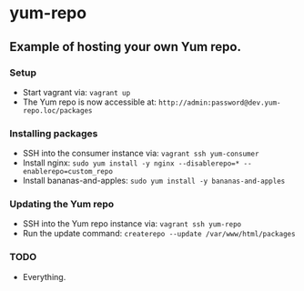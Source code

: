 # yum-repo

## Example of hosting your own Yum repo.

### Setup

* Start vagrant via: `vagrant up`
* The Yum repo is now accessible at: `http://admin:password@dev.yum-repo.loc/packages`

### Installing packages

* SSH into the consumer instance via: `vagrant ssh yum-consumer`
* Install nginx: `sudo yum install -y nginx --disablerepo=* --enablerepo=custom_repo`
* Install bananas-and-apples: `sudo yum install -y bananas-and-apples`

### Updating the Yum repo

* SSH into the Yum repo instance via: `vagrant ssh yum-repo`
* Run the update command: `createrepo --update /var/www/html/packages`

### TODO

* Everything.


